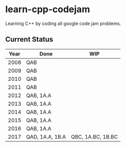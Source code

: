 # learn-cpp-codejam
Learning C++ by coding all google code jam problems.

## Current Status
|Year|Done     |WIP   |
|----|---------|------|
|2008|QAB      |      |
|2009|QAB      |      |
|2010|QAB      |      |
|2011|QAB      |      |
|2012|QAB, 1A.A|      |
|2013|QAB, 1A.A|      |
|2014|QAB, 1A.A|      |
|2015|QAB, 1A.A|      |
|2016|QAB, 1A.A|      |
|2017|QAD, 1A.A, 1B.A|QBC, 1A.BC, 1B.BC|
